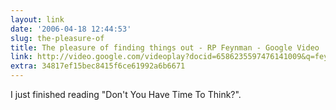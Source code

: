 ```yaml
---
layout: link
date: '2006-04-18 12:44:53'
slug: the-pleasure-of
title: The pleasure of finding things out - RP Feynman - Google Video
link: http://video.google.com/videoplay?docid=6586235597476141009&q=feynman&pl=true
extra: 34817ef15bec8415f6ce61992a6b6671
---
```


I just finished reading "Don't You Have Time To Think?".